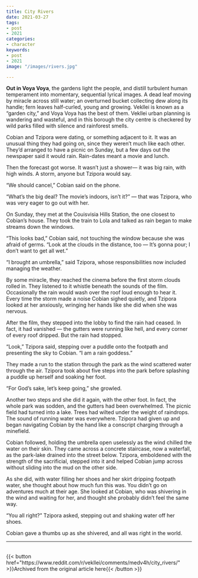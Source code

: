 ```yaml
---
title: City Rivers
date: 2021-03-27
tags:
- post
- 2021
categories:
- character
keywords:
- post
- 2021
image: "/images/rivers.jpg"

---
```

**Out in Voya Voya**, the gardens light the people, and distill turbulent human temperament into momentary, sequential lyrical images. A dead leaf moving by miracle across still water; an overturned bucket collecting dew along its handle; fern leaves half-curled, young and growing. Vekllei is known as a “garden city,” and Voya Voya has the best of them. Vekllei urban planning is wandering and wasteful, and in this borough the city centre is checkered by wild parks filled with silence and rainforest smells.

Cobian and Tzipora were dating, or something adjacent to it. It was an unusual thing they had going on, since they weren’t much like each other. They’d arranged to have a picnic on Sunday, but a few days out the newspaper said it would rain. Rain-dates meant a movie and lunch.

Then the forecast got worse. It wasn’t just a shower— it was big rain, with high winds. A storm, anyone but Tzipora would say.

“We should cancel,” Cobian said on the phone.

“What’s the big deal? The movie’s indoors, isn’t it?” — that was Tzipora, who was very eager to go out with her.

On Sunday, they met at the Couisvisia Hills Station, the one closest to Cobian’s house. They took the train to Lola and talked as rain began to make streams down the windows.

“This looks bad,” Cobian said, not touching the window because she was afraid of germs. “Look at the clouds in the distance, too — It’s gonna pour; I don’t want to get all wet.”

“I brought an umbrella,” said Tzipora, whose responsibilities now included managing the weather.

By some miracle, they reached the cinema before the first storm clouds rolled in. They listened to it whistle beneath the sounds of the film. Occasionally the rain would wash over the roof loud enough to hear it. Every time the storm made a noise Cobian sighed quietly, and Tzipora looked at her anxiously, wringing her hands like she did when she was nervous.

After the film, they stepped into the lobby to find the rain had ceased. In fact, it had vanished — the gutters were running like hell, and every corner of every roof dripped. But the rain had stopped.

“Look,” Tzipora said, stepping over a puddle onto the footpath and presenting the sky to Cobian. “I am a rain goddess.”

They made a run to the station through the park as the wind scattered water through the air. Tzipora took about five steps into the park before splashing a puddle up herself and soaking her foot.

“For God’s sake, let’s keep going,” she growled.

Another two steps and she did it again, with the other foot. In fact, the whole park was sodden, and the gutters had been overwhelmed. The picnic field had turned into a lake. Trees had wilted under the weight of raindrops. The sound of running water was everywhere. Tzipora had given up and began navigating Cobian by the hand like a conscript charging through a minefield.

Cobian followed, holding the umbrella open uselessly as the wind chilled the water on their skin. They came across a concrete staircase, now a waterfall, as the park-lake drained into the street below. Tzipora, emboldened with the strength of the sacrificial, stepped into it and helped Cobian jump across without sliding into the mud on the other side.

As she did, with water filling her shoes and her skirt dripping footpath water, she thought about how much fun this was. You didn’t go on adventures much at their age. She looked at Cobian, who was shivering in the wind and waiting for her, and thought she probably didn’t feel the same way.

“You all right?” Tzipora asked, stepping out and shaking water off her shoes.

Cobian gave a thumbs up as she shivered, and all was right in the world.

---
<br>
{{< button href="https://www.reddit.com/r/vekllei/comments/medv4h/city_rivers/" >}}Archived from the original article here{{< /button >}}
